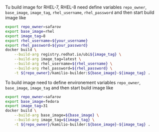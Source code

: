 Tu build image for RHEL-7, RHEL-8 need define variables `repo_owner`, `base_image`, `image_tag`, `rhel_username`, `rhel_password` and
then start build image like

```sh
export repo_owner=safarov
export base_image=rhel
export image_tag=8
export rhel_username=${your_username}
export rhel_password=${your_password}
docker build \
    --build-arg registry.redhat.io/ubi${image_tag} \
    --build-arg image_tag=latest \
    --build-arg rhel_username=${rhel_username} \
    --build-arg rhel_password=${rhel_password} \
    -t ${repo_owner}/kamilio-builder:${base_image}-${image_tag} .
```

To build image need to define environement variables `repo_owner`, `base_image`, `image_tag` and then start build image like

```sh
export repo_owner=safarov
export base_image=fedora
export image_tag=31
docker build \
    --build-arg base_image=${base_image} \
    --build-arg image_tag=${image_tag} \
    -t ${repo_owner}/kamilio-builder:${base_image}-${image_tag} .
```

